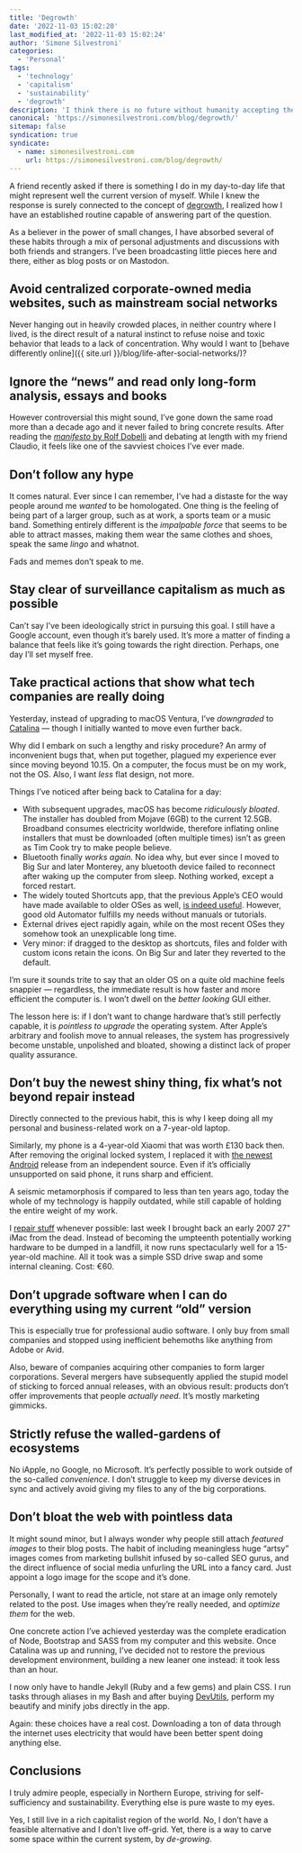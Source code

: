 ```yaml
---
title: 'Degrowth'
date: '2022-11-03 15:02:20'
last_modified_at: '2022-11-03 15:02:24'
author: 'Simone Silvestroni'
categories:
  - 'Personal' 
tags:
  - 'technology'
  - 'capitalism'
  - 'sustainability'
  - 'degrowth'
description: 'I think there is no future without humanity accepting the fact that we need to face degrowth as a proper voluntary choice.'
canonical: 'https://simonesilvestroni.com/blog/degrowth/'
sitemap: false
syndication: true
syndicate:
  - name: simonesilvestroni.com
    url: https://simonesilvestroni.com/blog/degrowth/
---
```

A friend recently asked if there is something I do in my day-to-day life that might represent well the current version of myself. While I knew the response is surely connected to the concept of [degrowth](https://en.wikipedia.org/wiki/Degrowth), I realized how I have an established routine capable of answering part of the question.

As a believer in the power of small changes, I have absorbed several of these habits through a mix of personal adjustments and discussions with both friends and strangers. I’ve been broadcasting little pieces here and there, either as blog posts or on Mastodon.

## Avoid centralized corporate-owned media websites, such as mainstream social networks

Never hanging out in heavily crowded places, in neither country where I lived, is the direct result of a natural instinct to refuse noise and toxic behavior that leads to a lack of concentration. Why would I want to [behave differently online]({{ site.url }}/blog/life-after-social-networks/)?

## Ignore the “news” and read only long-form analysis, essays and books

However controversial this might sound, I’ve gone down the same road more than a decade ago and it never failed to bring concrete results. After reading the [*manifesto* by Rolf Dobelli](https://www.amazon.com/gp/product/B07SD5TPP1/ref=x_gr_bb_amazon) and debating at length with my friend Claudio, it feels like one of the savviest choices I’ve ever made.

## Don’t follow any hype

It comes natural. Ever since I can remember, I’ve had a distaste for the way people around me *wanted* to be homologated. One thing is the feeling of being part of a larger group, such as at work, a sports team or a music band. Something entirely different is the *impalpable force* that seems to be able to attract masses, making them wear the same clothes and shoes, speak the same *lingo* and whatnot.

Fads and memes don’t speak to me.

## Stay clear of surveillance capitalism as much as possible

Can’t say I’ve been ideologically strict in pursuing this goal. I still have a Google account, even though it’s barely used. It’s more a matter of finding a balance that feels like it’s going towards the right direction. Perhaps, one day I’ll set myself free.

## Take practical actions that show what tech companies are really doing

Yesterday, instead of upgrading to macOS Ventura, I’ve *downgraded* to [Catalina](https://en.wikipedia.org/wiki/MacOS_Catalina) — though I initially wanted to move even further back. 

Why did I embark on such a lengthy and risky procedure? An army of inconvenient bugs that, when put together, plagued my experience ever since moving beyond 10.15. On a computer, the focus must be on my work, not the OS. Also, I want *less* flat design, not more.

Things I’ve noticed after being back to Catalina for a day:

- With subsequent upgrades, macOS has become *ridiculously bloated*. The installer has doubled from Mojave (6GB) to the current 12.5GB. Broadband consumes electricity worldwide, therefore inflating online installers that must be downloaded (often multiple times) isn’t as green as Tim Cook try to make people believe.
- Bluetooth finally *works again*. No idea why, but ever since I moved to Big Sur and later Monterey, any bluetooth device failed to reconnect after waking up the computer from sleep. Nothing worked, except a forced restart.
- The widely touted Shortcuts app, that the previous Apple’s CEO would have made available to older OSes as well, [is indeed useful](https://simonesilvestroni.com/blog/automation-for-my-blog-publishing-workflow/). However, good old Automator fulfills my needs without manuals or tutorials.
- External drives eject rapidly again, while on the most recent OSes they somehow took an unexplicable long time.
- Very minor: if dragged to the desktop as shortcuts, files and folder with custom icons retain the icons. On Big Sur and later they reverted to the default.

I’m sure it sounds trite to say that an older OS on a quite old machine feels snappier — regardless, the immediate result is how faster and more efficient the computer is. I won’t dwell on the *better looking* GUI either.

The lesson here is: if I don’t want to change hardware that’s still perfectly capable, it is *pointless to upgrade* the operating system. After Apple’s arbitrary and foolish move to annual releases, the system has progressively become unstable, unpolished and bloated, showing a distinct lack of proper quality assurance.

## Don’t buy the newest shiny thing, fix what’s not beyond repair instead

Directly connected to the previous habit, this is why I keep doing all my personal and business-related work on a 7-year-old laptop. 

Similarly, my phone is a 4-year-old Xiaomi that was worth £130 back then. After removing the original locked system, I replaced it with [the newest Android](https://simonesilvestroni.com/blog/installing-android-13-on-an-unsupported-non-google-phone/) release from an independent source. Even if it’s officially unsupported on said phone, it runs sharp and efficient.

A seismic metamorphosis if compared to less than ten years ago, today the whole of my technology is happily outdated, while still capable of holding the entire weight of my work. 

I [repair stuff](https://en.wikipedia.org/wiki/Right_to_repair) whenever possible: last week I brought back an early 2007 27" iMac from the dead. Instead of becoming the umpteenth potentially working hardware to be dumped in a landfill, it now runs spectacularly well for a 15-year-old machine. All it took was a simple SSD drive swap and some internal cleaning. Cost: €60.

## Don’t upgrade software when I can do everything using my current “old” version

This is especially true for professional audio software. I only buy from small companies and stopped using inefficient behemoths like anything from Adobe or Avid.

Also, beware of companies acquiring other companies to form larger corporations. Several mergers have subsequently applied the stupid model of sticking to forced annual releases, with an obvious result: products don’t offer improvements that people *actually need*. It’s mostly marketing gimmicks.

## Strictly refuse the walled-gardens of ecosystems

No iApple, no Google, no Microsoft. It’s perfectly possible to work outside of the so-called *convenience*. I don’t struggle to keep my diverse devices in sync and actively avoid giving my files to any of the big corporations.

## Don’t bloat the web with pointless data

It might sound minor, but I always wonder why people still attach *featured images* to their blog posts. The habit of including meaningless huge “artsy” images comes from marketing bullshit infused by so-called SEO gurus, and the direct influence of social media unfurling the URL into a fancy card. Just appoint a logo image for the scope and it’s done.

Personally, I want to read the article, not stare at an image only remotely related to the post. Use images when they’re really needed, and *optimize them* for the web.

One concrete action I’ve achieved yesterday was the complete eradication of Node, Bootstrap and SASS from my computer and this website. Once Catalina was up and running, I’ve decided not to restore the previous development environment, building a new leaner one instead: it took less than an hour. 

I now only have to handle Jekyll (Ruby and a few gems) and plain CSS. I run tasks through aliases in my Bash and after buying [DevUtils](https://devutils.com/), perform my beautify and minify jobs directly in the app.

Again: these choices have a real cost. Downloading a ton of data through the internet uses electricity that would have been better spent doing anything else.

## Conclusions

I truly admire people, especially in Northern Europe, striving for self-sufficiency and sustainability. Everything else is pure waste to my eyes.

Yes, I still live in a rich capitalist region of the world. No, I don’t have a feasible alternative and I don’t live off-grid. Yet, there is a way to carve some space within the current system, by *de-growing*.